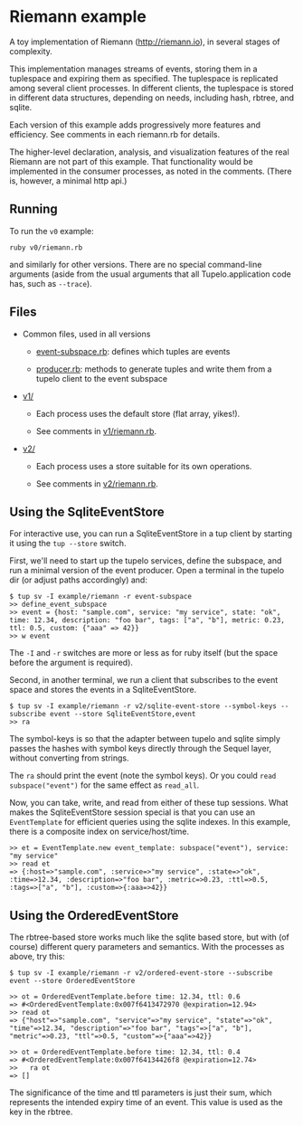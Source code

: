 Riemann example
===============

A toy implementation of Riemann (http://riemann.io), in several stages of complexity.

This implementation manages streams of events, storing them in a tuplespace and expiring them as specified. The tuplespace is replicated among several client processes. In different clients, the tuplespace is stored in different data structures, depending on needs, including hash, rbtree, and sqlite.

Each version of this example adds progressively more features and efficiency. See comments in each riemann.rb for details.

The higher-level declaration, analysis, and visualization features of the real Riemann are not part of this example. That functionality would be implemented in the consumer processes, as noted in the comments. (There is, however, a minimal http api.)

Running
-------

To run the `v0` example:

    ruby v0/riemann.rb

and similarly for other versions. There are no special command-line arguments (aside from the usual arguments that all Tupelo.application code has, such as `--trace`).

Files
-----

* Common files, used in all versions

  * [event-subspace.rb](event-subspace.rb): defines which tuples are events
  
  * [producer.rb](producer.rb): methods to generate tuples and write them
    from a tupelo client to the event subspace

* [v1/](v1)

  * Each process uses the default store (flat array, yikes!).

  * See comments in [v1/riemann.rb](v1/riemann.rb).

* [v2/](v2)

  * Each process uses a store suitable for its own operations.

  * See comments in [v2/riemann.rb](v2/riemann.rb).


Using the SqliteEventStore
--------------------------

For interactive use, you can run a SqliteEventStore in a tup client by starting it using the `tup --store` switch.

First, we'll need to start up the tupelo services, define the subspace, and run a minimal version of the event producer. Open a terminal in the tupelo dir (or adjust paths accordingly) and:
  
    $ tup sv -I example/riemann -r event-subspace
    >> define_event_subspace
    >> event = {host: "sample.com", service: "my service", state: "ok", time: 12.34, description: "foo bar", tags: ["a", "b"], metric: 0.23, ttl: 0.5, custom: {"aaa" => 42}}
    >> w event
    
The `-I` and `-r` switches are more or less as for ruby itself (but the space before the argument is required).

Second, in another terminal, we run a client that subscribes to the event space and stores the events in a SqliteEventStore.

    $ tup sv -I example/riemann -r v2/sqlite-event-store --symbol-keys --subscribe event --store SqliteEventStore,event
    >> ra

The symbol-keys is so that the adapter between tupelo and sqlite simply passes the hashes with symbol keys directly through the Sequel layer, without converting from strings.

The `ra` should print the event (note the symbol keys). Or you could `read subspace("event")` for the same effect as `read_all`.

Now, you can take, write, and read from either of these tup sessions. What makes the SqliteEventStore session special is that you can use an `EventTemplate` for efficient queries using the sqlite indexes. In this example, there is a composite index on service/host/time.
  
    >> et = EventTemplate.new event_template: subspace("event"), service: "my service"
    >> read et
    => {:host=>"sample.com", :service=>"my service", :state=>"ok", :time=>12.34, :description=>"foo bar", :metric=>0.23, :ttl=>0.5, :tags=>["a", "b"], :custom=>{:aaa=>42}}


Using the OrderedEventStore
---------------------------

The rbtree-based store works much like the sqlite based store, but with (of course) different query parameters and semantics. With the processes as above, try this:

    $ tup sv -I example/riemann -r v2/ordered-event-store --subscribe event --store OrderedEventStore

    >> ot = OrderedEventTemplate.before time: 12.34, ttl: 0.6
    => #<OrderedEventTemplate:0x007f6413472970 @expiration=12.94>
    >> read ot
    => {"host"=>"sample.com", "service"=>"my service", "state"=>"ok", "time"=>12.34, "description"=>"foo bar", "tags"=>["a", "b"], "metric"=>0.23, "ttl"=>0.5, "custom"=>{"aaa"=>42}}

    >> ot = OrderedEventTemplate.before time: 12.34, ttl: 0.4
    => #<OrderedEventTemplate:0x007f64134426f8 @expiration=12.74>
    >>   ra ot
    => []

The significance of the time and ttl parameters is just their sum, which represents the intended expiry time of an event. This value is used as the key in the rbtree.
